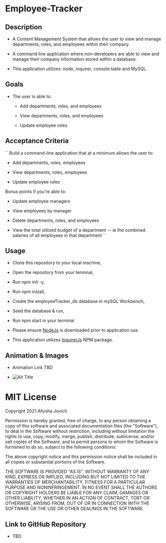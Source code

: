 # Employee-Tracker

## Description

* A Content Management System that allows the user to view and manage departments, roles, and employees within their company. 

* A command line application where non-developers are able to view and manage their company information stored within a database. 

* This application utilizes: node, inquirer, console.table and MySQL.


## Goals

* The user is able to:

    * Add departments, roles, and employees

    * View departments, roles, and employees

    * Update employee roles


## Acceptance Criteria

``
Build a command-line application that at a minimum allows the user to:

  * Add departments, roles, employees

  * View departments, roles, employees

  * Update employee roles

Bonus points if you're able to:

  * Update employee managers

  * View employees by manager

  * Delete departments, roles, and employees

  * View the total utilized budget of a department -- ie the combined salaries of all employees in that department
``


## Usage

* Clone this repository to your local machine, 

* Open the repository from your terminal, 

* Run npm init -y,

* Run npm install,

* Create the employeeTracker_db database in mySQL Workbench, 

* Seed the database & run, 

* Run npm start in your terminal

* Please ensure [NodeJs](https://nodejs.org/en/) is downloaded prior to application use.

* This application utilizes [InquirerJs](https://www.npmjs.com/package/inquirer/v/0.2.3) NPM package.


## Animation & Images

* Animation Link TBD

* ![Alt Title](assets/path/image.png)


# MIT License 

Copyright 2021 Allysha Jovich

Permission is hereby granted, free of charge, to any person obtaining a copy of this software and associated documentation files (the "Software"), to deal in the Software without restriction, including without limitation the rights to use, copy, modify, merge, publish, distribute, sublicense, and/or sell copies of the Software, and to permit persons to whom the Software is furnished to do so, subject to the following conditions:

The above copyright notice and this permission notice shall be included in all copies or substantial portions of the Software.

THE SOFTWARE IS PROVIDED "AS IS", WITHOUT WARRANTY OF ANY KIND, EXPRESS OR IMPLIED, INCLUDING BUT NOT LIMITED TO THE WARRANTIES OF MERCHANTABILITY, FITNESS FOR A PARTICULAR PURPOSE AND NONINFRINGEMENT. IN NO EVENT SHALL THE AUTHORS OR COPYRIGHT HOLDERS BE LIABLE FOR ANY CLAIM, DAMAGES OR OTHER LIABILITY, WHETHER IN AN ACTION OF CONTRACT, TORT OR OTHERWISE, ARISING FROM, OUT OF OR IN CONNECTION WITH THE SOFTWARE OR THE USE OR OTHER DEALINGS IN THE SOFTWARE.


## Link to GitHub Repository

* TBD